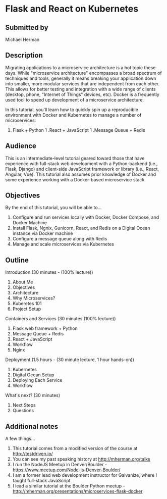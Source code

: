 # Flask and React on Kubernetes

## Submitted by

Michael Herman

## Description
Migrating applications to a microservice architecture is a hot topic these days. While "microservice architecture" encompasses a broad spectrum of techniques and tools, generally it means breaking your application down into smaller, more modular services that are independent from each other. This allows for better testing and integration with a wide range of clients (desktop, phone, "Internet of Things" devices, etc). Docker is a frequently used tool to speed up development of a microservice architecture.

In this tutorial, you'll learn how to quickly spin up a reproducible environment with Docker and Kubernetes to manage a number of microservices:

1. Flask + Python
1 .React + JavaScript
1 .Message Queue + Redis

## Audience

This is an intermediate-level tutorial geared toward those that have experience with full-stack web development with a Python-backend (i.e., Flask, Django) and client-side JavaScript framework or library (i.e., React, Angular, Vue). This tutorial also assumes prior knowledge of Docker and some experience working with a Docker-based microservice stack.

## Objectives

By the end of this tutorial, you will be able to...

1. Configure and run services locally with Docker, Docker Compose, and Docker Machine
2. Install Flask, Ngnix, Gunicorn, React, and Redis on a Digital Ocean instance via Docker machine
3. Configure a message queue along with Redis
4. Manage and scale microservices via Kubernetes

## Outline

Introduction (30 minutes - (100% lecture))

1. About Me
2. Objectives
3. Architecture
4. Why Microservices?
5. Kuberetes 101
6. Project Setup

Containers and Services (30 minutes (100% lecture))

1. Flask web framework + Python
2. Message Queue + Redis
3. React + JavaScript
4. Workflow
5. Nginx

Deployment (1.5 hours - (30 minute lecture, 1 hour hands-on))

1. Kubernetes
2. Digital Ocean Setup
3. Deploying Each Service
4. Workflow

What's next? (30 minutes)

1. Next Steps
2. Questions  

## Additional notes

A few things...

1. This tutorial comes from a modified version of the course at http://testdriven.io/
2. You can see my past speaking history at http://mherman.org/talks
3. I run the NodeJS Meetup in Denver/Boulder - https://www.meetup.com/Node-js-Denver-Boulder/
4. I am a former lead web development instructor for Galvanize, where I taught full-stack JavaScript
5. I lead a similar tutorial at the Boulder Python meetup - http://mherman.org/presentations/microservices-flask-docker  
